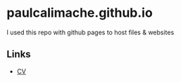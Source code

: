 # paulcalimache.github.io

I used this repo with github pages to host files & websites

## Links

- [CV](paulcalimache.github.io/cv.pdf)
